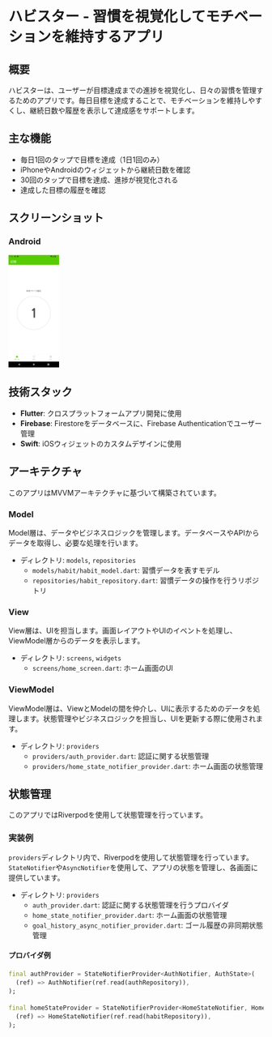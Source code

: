 # ハビスター - 習慣を視覚化してモチベーションを維持するアプリ

## 概要
ハビスターは、ユーザーが目標達成までの進捗を視覚化し、日々の習慣を管理するためのアプリです。毎日目標を達成することで、モチベーションを維持しやすくし、継続日数や履歴を表示して達成感をサポートします。

## 主な機能
- 毎日1回のタップで目標を達成（1日1回のみ）
- iPhoneやAndroidのウィジェットから継続日数を確認
- 30回のタップで目標を達成、進捗が視覚化される
- 達成した目標の履歴を確認

## スクリーンショット
### Android

<img src="https://github.com/narumi0610/habit_app/blob/main/images/android_home_screen.png?raw=true" width="100">

## 技術スタック
- **Flutter**: クロスプラットフォームアプリ開発に使用
- **Firebase**: Firestoreをデータベースに、Firebase Authenticationでユーザー管理
- **Swift**: iOSウィジェットのカスタムデザインに使用

## アーキテクチャ

このアプリはMVVMアーキテクチャに基づいて構築されています。

### Model
Model層は、データやビジネスロジックを管理します。データベースやAPIからデータを取得し、必要な処理を行います。

- ディレクトリ: `models`, `repositories`
  - `models/habit/habit_model.dart`: 習慣データを表すモデル
  - `repositories/habit_repository.dart`: 習慣データの操作を行うリポジトリ

### View
View層は、UIを担当します。画面レイアウトやUIのイベントを処理し、ViewModel層からのデータを表示します。

- ディレクトリ: `screens`, `widgets`
  - `screens/home_screen.dart`: ホーム画面のUI

### ViewModel
ViewModel層は、ViewとModelの間を仲介し、UIに表示するためのデータを処理します。状態管理やビジネスロジックを担当し、UIを更新する際に使用されます。

- ディレクトリ: `providers`
  - `providers/auth_provider.dart`: 認証に関する状態管理
  - `providers/home_state_notifier_provider.dart`: ホーム画面の状態管理

## 状態管理
このアプリではRiverpodを使用して状態管理を行っています。

### 実装例
`providers`ディレクトリ内で、Riverpodを使用して状態管理を行っています。`StateNotifier`や`AsyncNotifier`を使用して、アプリの状態を管理し、各画面に提供しています。

- ディレクトリ: `providers`
  - `auth_provider.dart`: 認証に関する状態管理を行うプロバイダ
  - `home_state_notifier_provider.dart`: ホーム画面の状態管理
  - `goal_history_async_notifier_provider.dart`: ゴール履歴の非同期状態管理

#### プロバイダ例

```dart
final authProvider = StateNotifierProvider<AuthNotifier, AuthState>(
  (ref) => AuthNotifier(ref.read(authRepository)),
);

final homeStateProvider = StateNotifierProvider<HomeStateNotifier, HomeState>(
  (ref) => HomeStateNotifier(ref.read(habitRepository)),
);